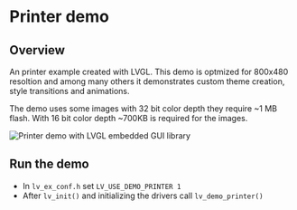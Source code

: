 # Printer demo

## Overview
An printer example created with LVGL. This demo is optmized for 800x480 resoltion and among many others it demonstrates custom theme creation, style transitions and animations. 

The demo uses some images with 32 bit color depth they require ~1 MB flash. With 16 bit color depth ~700KB is required for the images.

![Printer demo with LVGL embedded GUI library](https://github.com/lvgl/lv_examples/blob/master/src/lv_demo_printer/screenshot1.gif?raw=true)

## Run the demo
- In `lv_ex_conf.h` set `LV_USE_DEMO_PRINTER 1`
- After `lv_init()` and initializing the drivers call `lv_demo_printer()`
